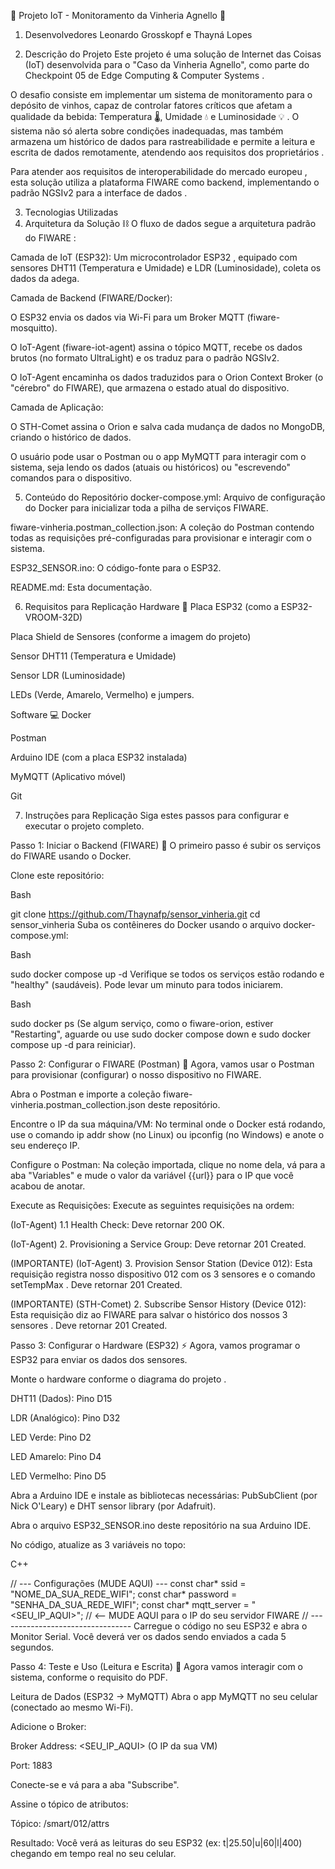 🍇 Projeto IoT - Monitoramento da Vinheria Agnello 🍷
1. Desenvolvedores
Leonardo Grosskopf e Thayná Lopes

2. Descrição do Projeto
Este projeto é uma solução de Internet das Coisas (IoT) desenvolvida para o "Caso da Vinheria Agnello", como parte do Checkpoint 05 de Edge Computing & Computer Systems .

O desafio consiste em implementar um sistema de monitoramento para o depósito de vinhos, capaz de controlar fatores críticos que afetam a qualidade da bebida: Temperatura 🌡️, Umidade 💧 e Luminosidade 💡 . O sistema não só alerta sobre condições inadequadas, mas também armazena um histórico de dados para rastreabilidade e permite a leitura e escrita de dados remotamente, atendendo aos requisitos dos proprietários .



Para atender aos requisitos de interoperabilidade do mercado europeu , esta solução utiliza a plataforma FIWARE como backend, implementando o padrão NGSIv2 para a interface de dados .



3. Tecnologias Utilizadas
4. Arquitetura da Solução ⛓️
O fluxo de dados segue a arquitetura padrão do FIWARE :


Camada de IoT (ESP32): Um microcontrolador ESP32 , equipado com sensores DHT11 (Temperatura e Umidade) e LDR (Luminosidade), coleta os dados da adega.



Camada de Backend (FIWARE/Docker):

O ESP32 envia os dados via Wi-Fi para um Broker MQTT (fiware-mosquitto).

O IoT-Agent (fiware-iot-agent) assina o tópico MQTT, recebe os dados brutos (no formato UltraLight) e os traduz para o padrão NGSIv2.

O IoT-Agent encaminha os dados traduzidos para o Orion Context Broker (o "cérebro" do FIWARE), que armazena o estado atual do dispositivo.

Camada de Aplicação:

O STH-Comet assina o Orion e salva cada mudança de dados no MongoDB, criando o histórico de dados.


O usuário pode usar o Postman ou o app MyMQTT para interagir com o sistema, seja lendo os dados (atuais ou históricos) ou "escrevendo" comandos para o dispositivo.

5. Conteúdo do Repositório
docker-compose.yml: Arquivo de configuração do Docker para inicializar toda a pilha de serviços FIWARE.

fiware-vinheria.postman_collection.json: A coleção do Postman contendo todas as requisições pré-configuradas para provisionar e interagir com o sistema.

ESP32_SENSOR.ino: O código-fonte para o ESP32.

README.md: Esta documentação.

6. Requisitos para Replicação
Hardware 🔌
Placa ESP32 (como a ESP32-VROOM-32D) 

Placa Shield de Sensores (conforme a imagem do projeto) 

Sensor DHT11 (Temperatura e Umidade) 


Sensor LDR (Luminosidade) 


LEDs (Verde, Amarelo, Vermelho) e jumpers.

Software 💻
Docker

Postman

Arduino IDE (com a placa ESP32 instalada)

MyMQTT (Aplicativo móvel)

Git

7. Instruções para Replicação
Siga estes passos para configurar e executar o projeto completo.

Passo 1: Iniciar o Backend (FIWARE) 🐳
O primeiro passo é subir os serviços do FIWARE usando o Docker.

Clone este repositório:

Bash

git clone https://github.com/Thaynafp/sensor_vinheria.git
cd sensor_vinheria
Suba os contêineres do Docker usando o arquivo docker-compose.yml:

Bash

sudo docker compose up -d
Verifique se todos os serviços estão rodando e "healthy" (saudáveis). Pode levar um minuto para todos iniciarem.

Bash

sudo docker ps
(Se algum serviço, como o fiware-orion, estiver "Restarting", aguarde ou use sudo docker compose down e sudo docker compose up -d para reiniciar).

Passo 2: Configurar o FIWARE (Postman) 📮
Agora, vamos usar o Postman para provisionar (configurar) o nosso dispositivo no FIWARE.

Abra o Postman e importe a coleção fiware-vinheria.postman_collection.json deste repositório.

Encontre o IP da sua máquina/VM: No terminal onde o Docker está rodando, use o comando ip addr show (no Linux) ou ipconfig (no Windows) e anote o seu endereço IP.

Configure o Postman: Na coleção importada, clique no nome dela, vá para a aba "Variables" e mude o valor da variável {{url}} para o IP que você acabou de anotar.

Execute as Requisições: Execute as seguintes requisições na ordem:

(IoT-Agent) 1.1 Health Check: Deve retornar 200 OK.

(IoT-Agent) 2. Provisioning a Service Group: Deve retornar 201 Created.


(IMPORTANTE) (IoT-Agent) 3. Provision Sensor Station (Device 012): Esta requisição registra nosso dispositivo 012 com os 3 sensores e o comando setTempMax . Deve retornar 201 Created.


(IMPORTANTE) (STH-Comet) 2. Subscribe Sensor History (Device 012): Esta requisição diz ao FIWARE para salvar o histórico dos nossos 3 sensores . Deve retornar 201 Created.

Passo 3: Configurar o Hardware (ESP32) ⚡
Agora, vamos programar o ESP32 para enviar os dados dos sensores.

Monte o hardware conforme o diagrama do projeto .

DHT11 (Dados): Pino D15

LDR (Analógico): Pino D32

LED Verde: Pino D2

LED Amarelo: Pino D4

LED Vermelho: Pino D5

Abra a Arduino IDE e instale as bibliotecas necessárias: PubSubClient (por Nick O'Leary) e DHT sensor library (por Adafruit).

Abra o arquivo ESP32_SENSOR.ino deste repositório na sua Arduino IDE.

No código, atualize as 3 variáveis no topo:

C++

// --- Configurações (MUDE AQUI) ---
const char* ssid = "NOME_DA_SUA_REDE_WIFI";
const char* password = "SENHA_DA_SUA_REDE_WIFI";
const char* mqtt_server = "<SEU_IP_AQUI>"; // <-- MUDE AQUI para o IP do seu servidor FIWARE
// ---------------------------------
Carregue o código no seu ESP32 e abra o Monitor Serial. Você deverá ver os dados sendo enviados a cada 5 segundos.

Passo 4: Teste e Uso (Leitura e Escrita) 📱
Agora vamos interagir com o sistema, conforme o requisito do PDF.

Leitura de Dados (ESP32 -> MyMQTT)
Abra o app MyMQTT no seu celular (conectado ao mesmo Wi-Fi).

Adicione o Broker:

Broker Address: <SEU_IP_AQUI> (O IP da sua VM)


Port: 1883 

Conecte-se e vá para a aba "Subscribe".

Assine o tópico de atributos:

Tópico: /smart/012/attrs

Resultado: Você verá as leituras do seu ESP32 (ex: t|25.50|u|60|l|400) chegando em tempo real no seu celular.
